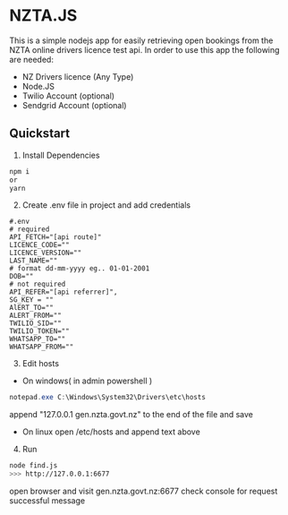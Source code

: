# NZTA.JS

This is a simple nodejs app for easily retrieving open bookings from the NZTA online drivers licence test api.
In order to use this app the following are needed:

- NZ Drivers licence (Any Type)
- Node.JS
- Twilio Account (optional)
- Sendgrid Account (optional)

## Quickstart

1. Install Dependencies

```bash
npm i
or
yarn
```

2. Create .env file in project and add credentials

```properties
#.env
# required
API_FETCH="[api route]"
LICENCE_CODE=""
LICENCE_VERSION=""
LAST_NAME=""
# format dd-mm-yyyy eg.. 01-01-2001
DOB=""
# not required
API_REFER="[api referrer]",
SG_KEY = ""
AlERT_TO=""
ALERT_FROM=""
TWILIO_SID=""
TWILIO_TOKEN=""
WHATSAPP_TO=""
WHATSAPP_FROM=""
```

3. Edit hosts

- On windows(
  in admin powershell
  )

```powershell
notepad.exe C:\Windows\System32\Drivers\etc\hosts
```

append "127.0.0.1 gen.nzta.govt.nz" to the end of the file and save

- On linux open /etc/hosts and append text above

4. Run

```bash
node find.js
>>> http://127.0.0.1:6677
```

open browser and visit gen.nzta.govt.nz:6677
check console for request successful message
